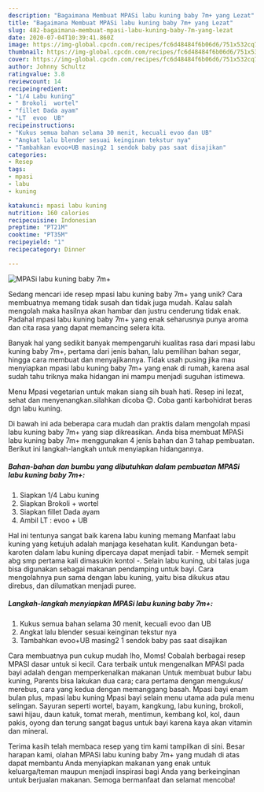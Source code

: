```yaml
---
description: "Bagaimana Membuat MPASi labu kuning baby 7m+ yang Lezat"
title: "Bagaimana Membuat MPASi labu kuning baby 7m+ yang Lezat"
slug: 482-bagaimana-membuat-mpasi-labu-kuning-baby-7m-yang-lezat
date: 2020-07-04T10:39:41.860Z
image: https://img-global.cpcdn.com/recipes/fc6d48484f6b06d6/751x532cq70/mpasi-labu-kuning-baby-7m-foto-resep-utama.jpg
thumbnail: https://img-global.cpcdn.com/recipes/fc6d48484f6b06d6/751x532cq70/mpasi-labu-kuning-baby-7m-foto-resep-utama.jpg
cover: https://img-global.cpcdn.com/recipes/fc6d48484f6b06d6/751x532cq70/mpasi-labu-kuning-baby-7m-foto-resep-utama.jpg
author: Johnny Schultz
ratingvalue: 3.8
reviewcount: 14
recipeingredient:
- "1/4 Labu kuning"
- " Brokoli  wortel"
- "fillet Dada ayam"
- "LT  evoo  UB"
recipeinstructions:
- "Kukus semua bahan selama 30 menit, kecuali evoo dan UB"
- "Angkat lalu blender sesuai keinginan tekstur nya"
- "Tambahkan evoo+UB masing2 1 sendok baby pas saat disajikan"
categories:
- Resep
tags:
- mpasi
- labu
- kuning

katakunci: mpasi labu kuning 
nutrition: 160 calories
recipecuisine: Indonesian
preptime: "PT21M"
cooktime: "PT35M"
recipeyield: "1"
recipecategory: Dinner

---
```



![MPASi labu kuning baby 7m+](https://img-global.cpcdn.com/recipes/fc6d48484f6b06d6/751x532cq70/mpasi-labu-kuning-baby-7m-foto-resep-utama.jpg)

Sedang mencari ide resep mpasi labu kuning baby 7m+ yang unik? Cara membuatnya memang tidak susah dan tidak juga mudah. Kalau salah mengolah maka hasilnya akan hambar dan justru cenderung tidak enak. Padahal mpasi labu kuning baby 7m+ yang enak seharusnya punya aroma dan cita rasa yang dapat memancing selera kita.

Banyak hal yang sedikit banyak mempengaruhi kualitas rasa dari mpasi labu kuning baby 7m+, pertama dari jenis bahan, lalu pemilihan bahan segar, hingga cara membuat dan menyajikannya. Tidak usah pusing jika mau menyiapkan mpasi labu kuning baby 7m+ yang enak di rumah, karena asal sudah tahu triknya maka hidangan ini mampu menjadi suguhan istimewa.

Menu Mpasi vegetarian untuk makan siang sih buah hati. Resep ini lezat, sehat dan menyenangkan.silahkan dicoba 😊. Coba ganti karbohidrat beras dgn labu kuning.


Di bawah ini ada beberapa cara mudah dan praktis dalam mengolah mpasi labu kuning baby 7m+ yang siap dikreasikan. Anda bisa membuat MPASi labu kuning baby 7m+ menggunakan 4 jenis bahan dan 3 tahap pembuatan. Berikut ini langkah-langkah untuk menyiapkan hidangannya.

<!--inarticleads1-->

##### Bahan-bahan dan bumbu yang dibutuhkan dalam pembuatan MPASi labu kuning baby 7m+:

1. Siapkan 1/4 Labu kuning
1. Siapkan  Brokoli + wortel
1. Siapkan fillet Dada ayam
1. Ambil LT : evoo + UB


Hal ini tentunya sangat baik karena labu kuning memang Manfaat labu kuning yang ketujuh adalah manjaga kesehatan kulit. Kandungan beta-karoten dalam labu kuning dipercaya dapat menjadi tabir. - Memek sempit abg smp pertama kali dimasukin kontol -. Selain labu kuning, ubi talas juga bisa digunakan sebagai makanan pendamping untuk bayi. Cara mengolahnya pun sama dengan labu kuning, yaitu bisa dikukus atau direbus, dan dilumatkan menjadi puree. 

<!--inarticleads2-->

##### Langkah-langkah menyiapkan MPASi labu kuning baby 7m+:

1. Kukus semua bahan selama 30 menit, kecuali evoo dan UB
1. Angkat lalu blender sesuai keinginan tekstur nya
1. Tambahkan evoo+UB masing2 1 sendok baby pas saat disajikan


Cara membuatnya pun cukup mudah lho, Moms! Cobalah berbagai resep MPASI dasar untuk si kecil. Cara terbaik untuk mengenalkan MPASI pada bayi adalah dengan memperkenalkan makanan Untuk membuat bubur labu kuning, Parents bisa lakukan dua cara; cara pertama dengan mengukus/ merebus, cara yang kedua dengan memanggang basah. Mpasi bayi enam bulan plus, mpasi labu kuning Mpasi bayi selain menu utama ada pula menu selingan. Sayuran seperti wortel, bayam, kangkung, labu kuning, brokoli, sawi hijau, daun katuk, tomat merah, mentimun, kembang kol, kol, daun pakis, oyong dan terung sangat bagus untuk bayi karena kaya akan vitamin dan mineral. 

Terima kasih telah membaca resep yang tim kami tampilkan di sini. Besar harapan kami, olahan MPASi labu kuning baby 7m+ yang mudah di atas dapat membantu Anda menyiapkan makanan yang enak untuk keluarga/teman maupun menjadi inspirasi bagi Anda yang berkeinginan untuk berjualan makanan. Semoga bermanfaat dan selamat mencoba!
